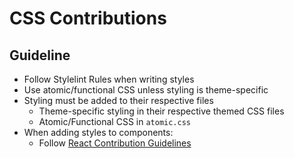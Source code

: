 # CSS Contributions

## Guideline
- Follow Stylelint Rules when writing styles
- Use atomic/functional CSS unless styling is theme-specific
- Styling must be added to their respective files
  - Theme-specific styling in their respective themed CSS files
  - Atomic/Functional CSS in `atomic.css`
- When adding styles to components:
  - Follow [React Contribution Guidelines](react-contribution.md#guidelines)
